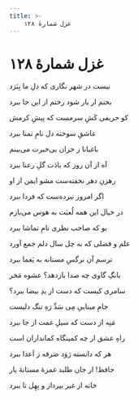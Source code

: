 ```yaml
---
title: >-
    غزل شمارهٔ ۱۲۸
---
```

# غزل شمارهٔ ۱۲۸

<div class="b" id="bn1"><div class="m1"><p>نیست در شهر نگاری که دلِ ما بِبَرَد</p></div>
<div class="m2"><p>بختم ار یار شود رختم از این جا ببرد</p></div></div>
<div class="b" id="bn2"><div class="m1"><p>کو حریفی کَشِ سرمست که پیشِ کرمش</p></div>
<div class="m2"><p>عاشقِ سوخته دل نامِ تمنا ببرد</p></div></div>
<div class="b" id="bn3"><div class="m1"><p>باغبانا ز خزان بی‌خبرت می‌بینم</p></div>
<div class="m2"><p>آه از آن روز که بادَت گلِ رعنا ببرد</p></div></div>
<div class="b" id="bn4"><div class="m1"><p>رهزنِ دهر نخفته‌ست مشو ایمن از او</p></div>
<div class="m2"><p>اگر امروز نبرده‌ست که فردا ببرد</p></div></div>
<div class="b" id="bn5"><div class="m1"><p>در خیال این همه لُعبَت به هوس می‌بازم</p></div>
<div class="m2"><p>بو که صاحب نظری نامِ تماشا ببرد</p></div></div>
<div class="b" id="bn6"><div class="m1"><p>علم و فضلی که به چل سال دلم جمع آورد</p></div>
<div class="m2"><p>ترسم آن نرگسِ مستانه به یَغما ببرد</p></div></div>
<div class="b" id="bn7"><div class="m1"><p>بانگِ گاوی چه صدا بازدهد؟ عشوه مَخر</p></div>
<div class="m2"><p>سامری کیست که دست از یدِ بیضا ببرد؟</p></div></div>
<div class="b" id="bn8"><div class="m1"><p>جامِ میناییِ مِی سَدِّ رَهِ تنگ دلیست</p></div>
<div class="m2"><p>مَنِه از دست که سیلِ غمت از جا ببرد</p></div></div>
<div class="b" id="bn9"><div class="m1"><p>راهِ عشق ار چه کمینگاه کمانداران است</p></div>
<div class="m2"><p>هر که دانسته رَوَد صَرفه ز اَعدا ببرد</p></div></div>
<div class="b" id="bn10"><div class="m1"><p>حافظ! ار جان طلبد غمزهٔ مستانهٔ یار</p></div>
<div class="m2"><p>خانه از غیر بپرداز و بِهِل تا ببرد</p></div></div>